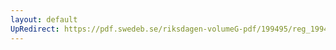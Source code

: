 ```yaml
---
layout: default
UpRedirect: https://pdf.swedeb.se/riksdagen-volumeG-pdf/199495/reg_199495/reg_199495_0486.pdf
---
```

